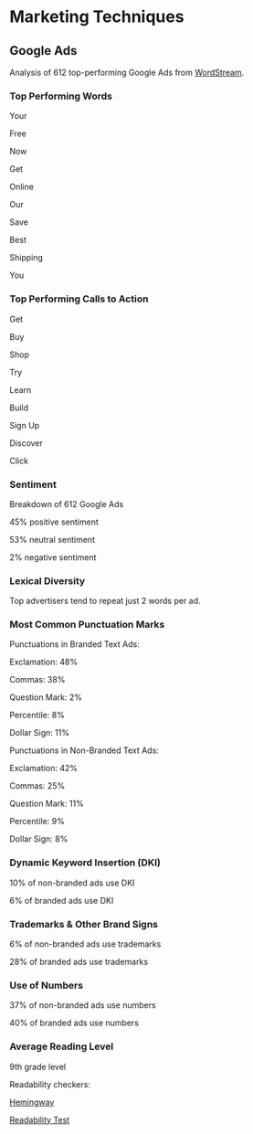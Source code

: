 # Marketing Techniques

## Google Ads

Analysis of 612 top-performing Google Ads from [WordStream](https://www.wordstream.com/blog/ws/2017/06/06/best-ads).

### Top Performing Words

Your

Free

Now

Get

Online

Our

Save

Best

Shipping

You


### Top Performing Calls to Action
 
Get
 
Buy
 
Shop
 
Try
 
Learn
 
Build

Sign Up

Discover

Click


### Sentiment

Breakdown of 612 Google Ads

45% positive sentiment

53% neutral sentiment

2% negative sentiment


### Lexical Diversity

Top advertisers tend to repeat just 2 words per ad.


### Most Common Punctuation Marks

Punctuations in Branded Text Ads:

Exclamation: 48%

Commas: 38%

Question Mark: 2%

Percentile: 8%

Dollar Sign: 11%


Punctuations in Non-Branded Text Ads:

Exclamation: 42%

Commas: 25%

Question Mark: 11%

Percentile: 9%

Dollar Sign: 8%


### Dynamic Keyword Insertion (DKI)

10% of non-branded ads use DKI

6% of branded ads use DKI


### Trademarks & Other Brand Signs

6% of non-branded ads use trademarks

28% of branded ads use trademarks


### Use of Numbers

37% of non-branded ads use numbers

40% of branded ads use numbers


### Average Reading Level

9th grade level

Readability checkers:

[Hemingway](http://www.hemingwayapp.com/)

[Readability Test](https://www.online-utility.org/english/readability_test_and_improve.jsp)

